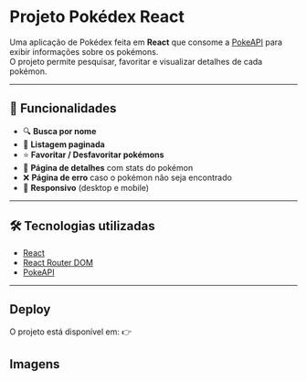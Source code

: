# Projeto Pokédex React

Uma aplicação de Pokédex feita em **React** que consome a [PokeAPI](https://pokeapi.co/) para exibir informações sobre os pokémons.  
O projeto permite pesquisar, favoritar e visualizar detalhes de cada pokémon.

---

## 🚀 Funcionalidades

- 🔍 **Busca por nome** 
- 📜 **Listagem paginada** 
- ⭐ **Favoritar / Desfavoritar pokémons**
- 📄 **Página de detalhes** com stats do pokémon  
- ❌ **Página de erro** caso o pokémon não seja encontrado  
- 📱 **Responsivo** (desktop e mobile)

---

## 🛠️ Tecnologias utilizadas

- [React](https://react.dev/)  
- [React Router DOM](https://reactrouter.com/)  
- [PokeAPI](https://pokeapi.co/)  

---

## Deploy

O projeto está disponível em:
👉 


## Imagens
